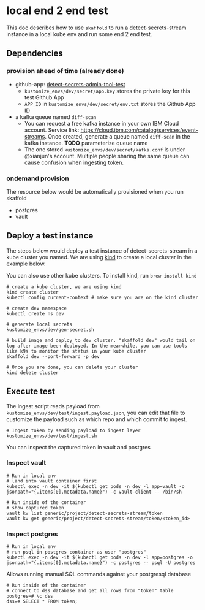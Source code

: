 # local end 2 end test

This doc describes how to use `skaffold` to run a detect-secrets-stream instance in a local kube env and run some end 2 end test.

## Dependencies

### provision ahead of time (already done)

- github-app: [detect-secrets-admin-tool-test](https://github.ibm.com/github-apps/detect-secrets-admin-tool-test)
  - `kustomize_envs/dev/secret/app.key` stores the private key for this test Github App
  - `APP_ID` in `kustomize_envs/dev/secret/env.txt` stores the Github App ID
- a kafka queue named `diff-scan`
  - You can request a free kafka instance in your own IBM Cloud account. Service link: https://cloud.ibm.com/catalog/services/event-streams. Once created, generate a queue named `diff-scan` in the kafka instance. **TODO** parameterize queue name
  - The one stored `kustomize_envs/dev/secret/kafka.conf` is under @xianjun's account. Multiple people sharing the same queue can cause confusion when ingesting token.

### ondemand provision

The resource below would be automatically provisioned when you run skaffold

- postgres
- vault

## Deploy a test instance

The steps below would deploy a test instance of detect-secrets-stream in a kube cluster you named. We are using [kind](https://kind.sigs.k8s.io/) to create a local cluster in the example below.

You can also use other kube clusters. To install kind, run `brew install kind`

```shell
# create a kube cluster, we are using kind
kind create cluster
kubectl config current-context # make sure you are on the kind cluster

# create dev namespace
kubectl create ns dev

# generate local secrets
kustomize_envs/dev/gen-secret.sh

# build image and deploy to dev cluster. "skaffold dev" would tail on log after image been deployed. In the meanwhile, you can use tools like k9s to monitor the status in your kube cluster
skaffold dev --port-forward -p dev

# Once you are done, you can delete your cluster
kind delete cluster
```

## Execute test

The ingest script reads payload from `kustomize_envs/dev/test/ingest.payload.json`, you can edit that file to customize the payload such as which repo and which commit to ingest.

```shell
# Ingest token by sending payload to ingest layer
kustomize_envs/dev/test/ingest.sh
```

You can inspect the captured token in vault and postgres

### Inspect vault

```shell
# Run in local env
# land into vault container first
kubectl exec -n dev -it $(kubectl get pods -n dev -l app=vault -o jsonpath="{.items[0].metadata.name}") -c vault-client -- /bin/sh

# Run inside of the container
# show captured token
vault kv list generic/project/detect-secrets-stream/token
vault kv get generic/project/detect-secrets-stream/token/<token_id>
```

### Inspect postgres

```shell
# Run in local env
# run psql in postgres container as user "postgres"
kubectl exec -n dev -it $(kubectl get pods -n dev -l app=postgres -o jsonpath="{.items[0].metadata.name}") -c postgres -- psql -U postgres
```

Allows running manual SQL commands against your postgresql database
```
# Run inside of the container
# connect to dss database and get all rows from "token" table
postgres=# \c dss
dss=# SELECT * FROM token;
```
